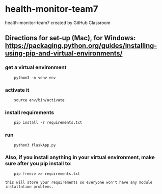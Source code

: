 # health-monitor-team7
health-monitor-team7 created by GitHub Classroom

## Directions for set-up (Mac), for Windows: https://packaging.python.org/guides/installing-using-pip-and-virtual-environments/

### get a virtual environment
 
        python3 -m venv env

### activate it

        source env/bin/activate

### install requirements

        pip install -r requirements.txt

### run

        python3 flaskApp.py

### Also, if you install anything in your virtual environment, make sure after you pip install to:

        pip freeze >> requirements.txt

    this will store your requirements so everyone won't have any module installation problems.